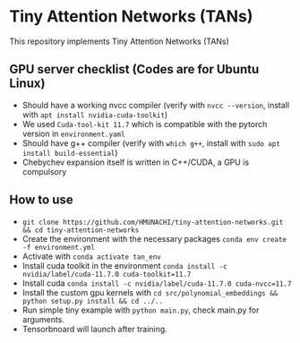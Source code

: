 # Tiny Attention Networks (TANs)

This repository implements Tiny Attention Networks (TANs)

## GPU server checklist (Codes are for Ubuntu Linux)
- Should have a working nvcc compiler (verify with `nvcc --version`, install with `apt install nvidia-cuda-toolkit`)
- We used `Cuda-tool-kit 11.7` which is compatible with the pytorch version in `environment.yaml`
- Should have g++ compiler (verify with `which g++`, install with `sudo apt install build-essential`)
- Chebychev expansion itself is written in C++/CUDA, a GPU is compulsory

## How to use
- `git clone https://github.com/HMUNACHI/tiny-attention-networks.git && cd tiny-attention-networks`
- Create the environment with the necessary packages `conda env create -f environment.yml`
- Activate with `conda activate tan_env`
- Install cuda toolkit in the environment `conda install -c nvidia/label/cuda-11.7.0 cuda-toolkit=11.7`
- Install cuda `conda install -c nvidia/label/cuda-11.7.0 cuda-nvcc=11.7`
- Install the custom gpu kernels with `cd src/polynomial_embeddings && python setup.py install && cd ../..`
- Run simple tiny example with `python main.py`, check main.py for arguments.
- Tensorbnoard will launch after training.
